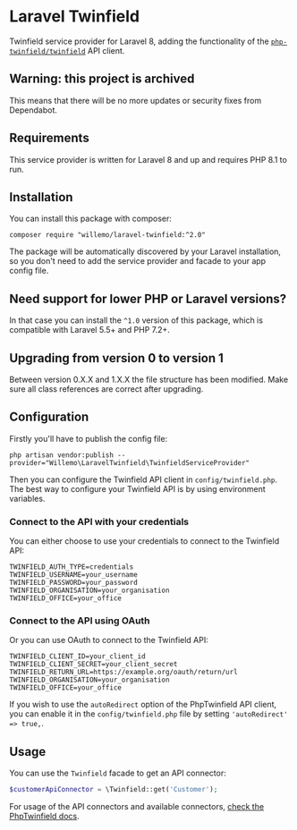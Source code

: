 # Laravel Twinfield

Twinfield service provider for Laravel 8, adding the functionality of the [`php-twinfield/twinfield`](https://github.com/php-twinfield/twinfield) API client.

## Warning: this project is archived

This means that there will be no more updates or security fixes from Dependabot.

## Requirements

This service provider is written for Laravel 8 and up and requires PHP 8.1 to run.

## Installation

You can install this package with composer:

```
composer require "willemo/laravel-twinfield:^2.0"
```

The package will be automatically discovered by your Laravel installation, so you don't need to add the service provider and facade to your app config file.

## Need support for lower PHP or Laravel versions?

In that case you can install the `^1.0` version of this package, which is compatible with Laravel 5.5+ and PHP 7.2+.

## Upgrading from version 0 to version 1

Between version 0.X.X and 1.X.X the file structure has been modified. Make sure all class references are correct after upgrading.

## Configuration

Firstly you'll have to publish the config file:

```
php artisan vendor:publish --provider="Willemo\LaravelTwinfield\TwinfieldServiceProvider"
```

Then you can configure the Twinfield API client in `config/twinfield.php`. The best way to configure your Twinfield API is by using environment variables.

### Connect to the API with your credentials

You can either choose to use your credentials to connect to the Twinfield API:

```dotenv
TWINFIELD_AUTH_TYPE=credentials
TWINFIELD_USERNAME=your_username
TWINFIELD_PASSWORD=your_password
TWINFIELD_ORGANISATION=your_organisation
TWINFIELD_OFFICE=your_office
```

### Connect to the API using OAuth

Or you can use OAuth to connect to the Twinfield API:

```dotenv
TWINFIELD_CLIENT_ID=your_client_id
TWINFIELD_CLIENT_SECRET=your_client_secret
TWINFIELD_RETURN_URL=https://example.org/oauth/return/url
TWINFIELD_ORGANISATION=your_organisation
TWINFIELD_OFFICE=your_office
```

If you wish to use the `autoRedirect` option of the PhpTwinfield API client, you can enable it in the `config/twinfield.php` file by setting `'autoRedirect' => true,`.

## Usage

You can use the `Twinfield` facade to get an API connector:

```php
$customerApiConnector = \Twinfield::get('Customer');
```

For usage of the API connectors and available connectors, [check the PhpTwinfield docs](https://github.com/php-twinfield/twinfield).
